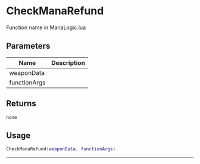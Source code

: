 # CheckManaRefund

Function name in ManaLogic.lua

## Parameters

| Name         | Description |
| ------------ | ----------- |
| weaponData   |             |
| functionArgs |             |

## Returns

`none`

## Usage

```lua
CheckManaRefund(weaponData, functionArgs)
```

---
